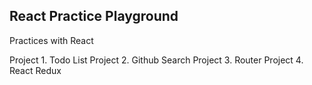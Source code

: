 ## React Practice Playground

Practices with React

Project 1. Todo List
Project 2. Github Search
Project 3. Router
Project 4. React Redux

